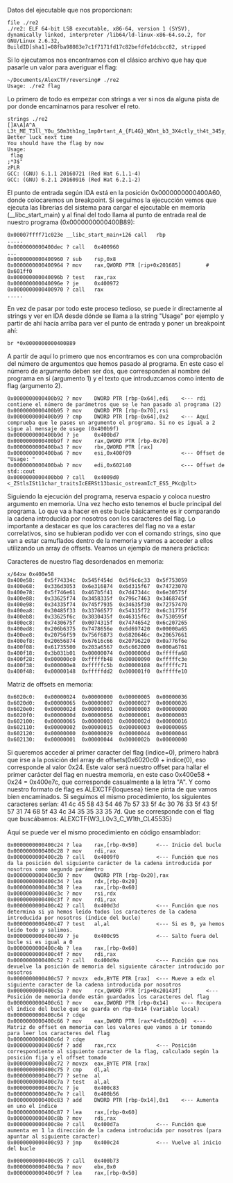 
Datos del ejecutable que nos proporcionan:

```
file ./re2 
./re2: ELF 64-bit LSB executable, x86-64, version 1 (SYSV), dynamically linked, interpreter /lib64/ld-linux-x86-64.so.2, for GNU/Linux 2.6.32, BuildID[sha1]=08fba98083e7c1f7171fd17c82befdfe1dcbcc82, stripped
```

Si lo ejecutamos nos encontramos con el clásico archivo que hay que pasarle un valor para averiguar el flag:

```
~/Documents/AlexCTF/reversing# ./re2 
Usage: ./re2 flag
```

Lo primero de todo es empezar con strings a ver si nos da alguna pista de por donde encaminarnos para resolver el reto.

```
strings ./re2 
[]A\A]A^A_
L3t_ME_T3ll_Y0u_S0m3th1ng_1mp0rtant_A_{FL4G}_W0nt_b3_3X4ctly_th4t_345y_t0_c4ptur3_H0wev3r_1T_w1ll_b3_C00l_1F_Y0u_g0t_1t
Better luck next time
You should have the flag by now
Usage: 
 flag
;*3$"
zPLR
GCC: (GNU) 6.1.1 20160721 (Red Hat 6.1.1-4)
GCC: (GNU) 6.2.1 20160916 (Red Hat 6.2.1-2)
```


El punto de entrada según IDA está en la posición 0x0000000000400A60, donde colocaremos un breakpoint. Si seguimos la ejecucción vemos que ejecuta las librerias del sistema para cargar el ejecutable en memoria (__libc_start_main) y al final del todo llama al punto de entrada real de nuestro programa (0x0000000000400B89):

```
0x00007ffff71c023e __libc_start_main+126 call   rbp
.....
0x0000000000400dec ? call   0x400960
...
0x0000000000400960 ? sub    rsp,0x8
0x0000000000400964 ? mov    rax,QWORD PTR [rip+0x201685]        # 0x601ff0
0x000000000040096b ? test   rax,rax
0x000000000040096e ? je     0x400972
0x0000000000400970 ? call   rax
.....

```

En vez de pasar por todo este proceso tedioso, se puede ir directamente al strings y ver en IDA desde dónde se llama a la string "Usage" por ejemplo y partir de ahí hacía arriba para ver el punto de entrada y poner un breakpoint ahí:

```
br *0x0000000000400B89
```

A partír de aquí lo primero que nos encontramos es con una comprobación del número de argumentos que hemos pasado al programa. En este caso el número de argumento deben ser dos, que corresponden al nombre del programa en sí (argumento 1) y el texto que introduzcamos como intento de flag (argumento 2).

```
0x0000000000400b92 ? mov    DWORD PTR [rbp-0x64],edi   	<--- rdi contiene el número de parámetros que se le han pasado al programa (2)
0x0000000000400b95 ? mov    QWORD PTR [rbp-0x70],rsi
0x0000000000400b99 ? cmp    DWORD PTR [rbp-0x64],0x2 	<--- Aquí comprueba que le pases un argumento el programa. Si no es igual a 2 sigue al mensaje de usage (0x400b9f)
0x0000000000400b9d ? je     0x400bd7
0x0000000000400b9f ? mov    rax,QWORD PTR [rbp-0x70]
0x0000000000400ba3 ? mov    rbx,QWORD PTR [rax]
0x0000000000400ba6 ? mov    esi,0x400f09				<--- Offset de  "Usage: "
0x0000000000400bab ? mov    edi,0x602140				<--- Offset de std::cout
0x0000000000400bb0 ? call   0x4009d0 <_ZStlsISt11char_traitsIcEERSt13basic_ostreamIcT_ES5_PKc@plt>
```


Siguiendo la ejecución del programa, reserva espacio y coloca nuestro argumento en memoria. Una vez hecho esto tenemos el bucle principal del programa. Lo que va a hacer en este bucle básicamente es ir comparando la cadena introducida por nosotros con los caracteres del flag. Lo importante a destacar es que los caracteres del flag no va a estar correlativos, sino se hubieran podido ver con el comando strings, sino que van a estar camuflados dentro de la memoria y vamos a acceder a ellos utilizando un array de offsets. Veamos un ejemplo de manera práctica:

Caracteres de nuestro flag desordenados en memoria:

```
x/64xw 0x400e58
0x400e58:	0x5f74334c	0x545f454d	0x5f6c6c33	0x5f753059
0x400e68:	0x336d3053	0x6e316874	0x6d315f67	0x74723070
0x400e78:	0x5f746e61	0x467b5f41	0x7d47344c	0x6e30575f
0x400e88:	0x33625f74	0x3458335f	0x796c7463	0x3468745f
0x400e98:	0x34335f74	0x745f7935	0x34635f30	0x72757470
0x400ea8:	0x30485f33	0x33766577	0x54315f72	0x6c31775f
0x400eb8:	0x33625f6c	0x3030435f	0x46315f6c	0x7530595f
0x400ec8:	0x7430675f	0x0074315f	0x74746542	0x6c207265
0x400ed8:	0x206b6375	0x7478656e	0x6d697420	0x00000a65
0x400ee8:	0x20756f59	0x756f6873	0x6820646c	0x20657661
0x400ef8:	0x20656874	0x67616c66	0x20796220	0x0a776f6e
0x400f08:	0x61735500	0x203a6567	0x6c662000	0x000a6761
0x400f18:	0x3b031b01	0x00000074	0x0000000d	0xfffffa68
0x400f28:	0x000000c0	0xfffffb48	0x00000090	0xfffffc3e
0x400f38:	0x000000e8	0xfffffc5b	0x00000108	0xfffffc71
0x400f48:	0x00000148	0xfffffdd2	0x000001f0	0xfffffe10
```

Matriz de offsets en memoria:

```
0x6020c0:	0x00000024	0x00000000	0x00000005	0x00000036
0x6020d0:	0x00000065	0x00000007	0x00000027	0x00000026
0x6020e0:	0x0000002d	0x00000001	0x00000003	0x00000000
0x6020f0:	0x0000000d	0x00000056	0x00000001	0x00000003
0x602100:	0x00000065	0x00000003	0x0000002d	0x00000016
0x602110:	0x00000002	0x00000015	0x00000003	0x00000065
0x602120:	0x00000000	0x00000029	0x00000044	0x00000044
0x602130:	0x00000001	0x00000044	0x0000002b	0x00000000
```

Si queremos acceder al primer caracter del flag (indice=0), primero habrá que irse a la posición del array de offsets(0x6020c0) + indice(0), eso corresponde al valor 0x24. Este valor será nuestro offset para hallar el primer carácter del flag en nuestra memoria, en este caso 0x400e58 + 0x24 = 0x400e7c, que corresponde casualmente a la letra "A". Y como nuestro formato de flag es ALEXCTF{loquesea} tiene pinta de que vamos bien encaminados. Si seguimos el mismo procedimiento, los siguientes caracteres serían: 41 4c 45 58 43 54 46 7b 57 33 5f 4c 30 76 33 5f 43 5f 57 31 74 68 5f 43 4c 34 35 35 33 35 7d. Que se corresponde con el flag que buscábamos: ALEXCTF{W3_L0v3_C_W1th_CL45535}

Aquí se puede ver el mismo procedimiento en código ensamblador:

```
0x0000000000400c24 ? lea    rax,[rbp-0x50] 		<--- Inicio del bucle
0x0000000000400c28 ? mov    rdi,rax
0x0000000000400c2b ? call   0x4009f0 			<--- Función que nos da la posición del siguiente carácter de la cadena introducida por nosotros como segundo parámetro
0x0000000000400c30 ? mov    QWORD PTR [rbp-0x20],rax
0x0000000000400c34 ? lea    rdx,[rbp-0x20]
0x0000000000400c38 ? lea    rax,[rbp-0x60]
0x0000000000400c3c ? mov    rsi,rdx
0x0000000000400c3f ? mov    rdi,rax				
0x0000000000400c42 ? call   0x400d3d			<--- Función que nos determina si ya hemos leído todos los caracteres de la cadena introducida por nosotros (índice del bucle)
0x0000000000400c47 ? test   al,al				<--- Si es 0, ya hemos leído todo y salimos.
0x0000000000400c49 ? je     0x400c95			<--- Salto fuera del bucle si es igual a 0
0x0000000000400c4b ? lea    rax,[rbp-0x60]
0x0000000000400c4f ? mov    rdi,rax
0x0000000000400c52 ? call   0x400d9a			<--- Función que nos devuelve la posición de memoria del siguiente cáracter introducido por nosotros
0x0000000000400c57 ? movzx  edx,BYTE PTR [rax]	<--- Mueve a edx el siguiente caracter de la cadena introducida por nosotros
0x0000000000400c5a ? mov    rcx,QWORD PTR [rip+0x20143f]        <--- Posición de memoria donde están guardados los caracteres del flag
0x0000000000400c61 ? mov    eax,DWORD PTR [rbp-0x14]	<--- Recupera el índice del bucle que se guarda en rbp-0x14 (variable local)
0x0000000000400c64 ? cdqe   
0x0000000000400c66 ? mov    eax,DWORD PTR [rax*4+0x6020c0]	<--- Matriz de offset en memoria con los valores que vamos a ir tomando para leer los caracteres del flag
0x0000000000400c6d ? cdqe   
0x0000000000400c6f ? add    rax,rcx				<--- Posición correspondiente al siguiente caracter de la flag, calculado según la posición fija y el offset tomado
0x0000000000400c72 ? movzx  eax,BYTE PTR [rax]
0x0000000000400c75 ? cmp    dl,al
0x0000000000400c77 ? setne  al
0x0000000000400c7a ? test   al,al
0x0000000000400c7c ? je     0x400c83
0x0000000000400c7e ? call   0x400b56
0x0000000000400c83 ? add    DWORD PTR [rbp-0x14],0x1	<--- Aumenta en uno el índice
0x0000000000400c87 ? lea    rax,[rbp-0x60]
0x0000000000400c8b ? mov    rdi,rax
0x0000000000400c8e ? call   0x400d7a			<--- Función que aumenta en 1 la dirección de la cadena introducida por nosotros (para apuntar al siguiente caracter)
0x0000000000400c93 ? jmp    0x400c24 			<--- Vuelve al inicio del bucle

0x0000000000400c95 ? call   0x400b73
0x0000000000400c9a ? mov    ebx,0x0
0x0000000000400c9f ? lea    rax,[rbp-0x50]
```
